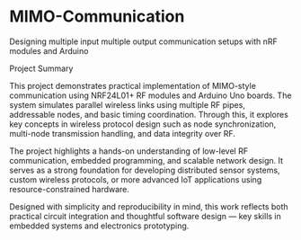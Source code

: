 # MIMO-Communication
Designing multiple input multiple output communication setups with nRF modules and Arduino

Project Summary

This project demonstrates practical implementation of MIMO-style communication using NRF24L01+ RF modules and Arduino Uno boards. The system simulates parallel wireless links using multiple RF pipes, addressable nodes, and basic timing coordination. Through this, it explores key concepts in wireless protocol design such as node synchronization, multi-node transmission handling, and data integrity over RF.

The project highlights a hands-on understanding of low-level RF communication, embedded programming, and scalable network design. It serves as a strong foundation for developing distributed sensor systems, custom wireless protocols, or more advanced IoT applications using resource-constrained hardware.

Designed with simplicity and reproducibility in mind, this work reflects both practical circuit integration and thoughtful software design — key skills in embedded systems and electronics prototyping.
